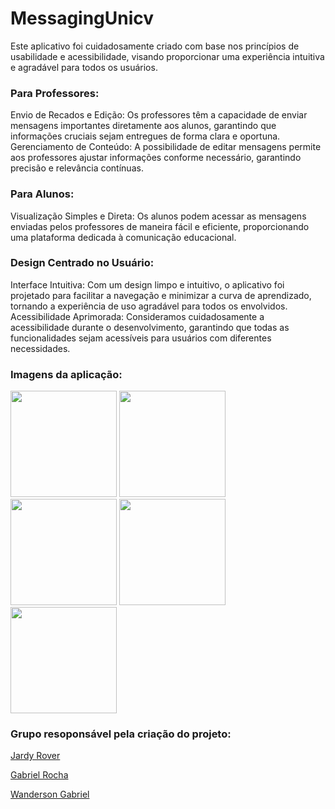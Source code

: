 # MessagingUnicv

Este aplicativo foi cuidadosamente criado com base nos princípios de usabilidade e acessibilidade, visando proporcionar uma experiência intuitiva e agradável para todos os usuários.

### Para Professores:

Envio de Recados e Edição: Os professores têm a capacidade de enviar mensagens importantes diretamente aos alunos, garantindo que informações cruciais sejam entregues de forma clara e oportuna.
Gerenciamento de Conteúdo: A possibilidade de editar mensagens permite aos professores ajustar informações conforme necessário, garantindo precisão e relevância contínuas.

### Para Alunos:

Visualização Simples e Direta: Os alunos podem acessar as mensagens enviadas pelos professores de maneira fácil e eficiente, proporcionando uma plataforma dedicada à comunicação educacional.

### Design Centrado no Usuário:

Interface Intuitiva: Com um design limpo e intuitivo, o aplicativo foi projetado para facilitar a navegação e minimizar a curva de aprendizado, tornando a experiência de uso agradável para todos os envolvidos.
Acessibilidade Aprimorada: Consideramos cuidadosamente a acessibilidade durante o desenvolvimento, garantindo que todas as funcionalidades sejam acessíveis para usuários com diferentes necessidades.

### Imagens da aplicação:
<div>
 <img src="https://github.com/user-attachments/assets/1b97d65d-8984-4f20-9017-f57af44a1333" width="170">
 <img src="https://github.com/user-attachments/assets/906d0b04-ea48-4470-993d-c7a9202ddaca" width="170">
 <img src="https://github.com/user-attachments/assets/fe48f805-c999-4070-a636-a393c45cd956" width="170">
 <img src="https://github.com/user-attachments/assets/18060f99-b2ea-40c3-8ed1-ef83cb561505" width="170">
 <img src="https://github.com/user-attachments/assets/f7d0733f-659a-418b-aecb-68e4d5dbba46" width="170">
</div>

### Grupo resoponsável pela criação do projeto:

[Jardy Rover](https://github.com/JardyRover)
  
[Gabriel Rocha](https://github.com/gbrielrobles)

[Wanderson Gabriel](https://github.com/WandersonGabri)

